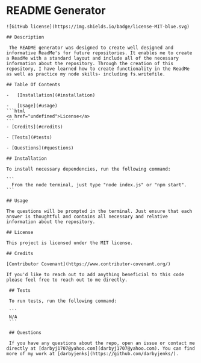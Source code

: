 # README Generator 
    ![GitHub license](https://img.shields.io/badge/license-MIT-blue.svg)

    ## Description

     The README generator was designed to create well designed and informative ReadMe's for future repositories. It enables me to create a ReadMe with a standard layout and include all of the necessary information about the repository. Through the creation of this repository, I have learned how to create functionality in the ReadMe as well as practice my node skills- including fs.writefile.

    ## Table Of Contents

    -   [Installation](#installation)

    -   [Usage](#usage)
    ```html
    <a href="undefined">License</a>
    ```
    - [Credits](#credits)

    - [Tests](#tests)

    - [Questions](#questions)

    ## Installation

    To install necessary dependencies, run the following command:

    ```
      From the node terminal, just type "node index.js" or "npm start".
    ```
    
    ## Usage

    The questions will be prompted in the terminal. Just ensure that each answer is thoughtful and contains all necessary and relative information about the repository.

    ## License
    
    This project is licensed under the MIT license.

    ## Credits
    
    [Contributor Covenant](https://www.contributor-covenant.org/)
    
    If you'd like to reach out to add anything beneficial to this code please feel free to reach out to me directly.

     ## Tests

     To run tests, run the following command:

     ```
     N/A
     ```

     ## Questions

     If you have any questions about the repo, open an issue or contact me directly at [darbyj1707@yahoo.com](darbyj1707@yahoo.com). You can find more of my work at [darbyjenks](https://github.com/darbyjenks/).
  